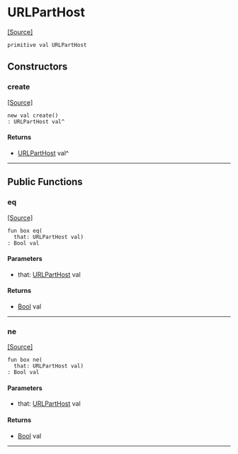 # URLPartHost
<span class="source-link">[[Source]](src/http/url_encode.md#L3)</span>
```pony
primitive val URLPartHost
```

## Constructors

### create
<span class="source-link">[[Source]](src/http/url_encode.md#L3)</span>


```pony
new val create()
: URLPartHost val^
```

#### Returns

* [URLPartHost](http-URLPartHost.md) val^

---

## Public Functions

### eq
<span class="source-link">[[Source]](src/http/url_encode.md#L4)</span>


```pony
fun box eq(
  that: URLPartHost val)
: Bool val
```
#### Parameters

*   that: [URLPartHost](http-URLPartHost.md) val

#### Returns

* [Bool](builtin-Bool.md) val

---

### ne
<span class="source-link">[[Source]](src/http/url_encode.md#L4)</span>


```pony
fun box ne(
  that: URLPartHost val)
: Bool val
```
#### Parameters

*   that: [URLPartHost](http-URLPartHost.md) val

#### Returns

* [Bool](builtin-Bool.md) val

---


